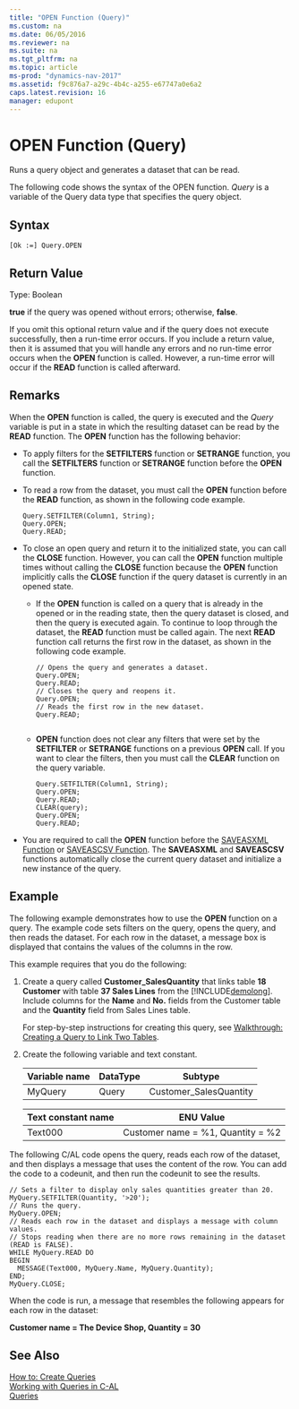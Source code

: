 ```yaml
---
title: "OPEN Function (Query)"
ms.custom: na
ms.date: 06/05/2016
ms.reviewer: na
ms.suite: na
ms.tgt_pltfrm: na
ms.topic: article
ms-prod: "dynamics-nav-2017"
ms.assetid: f9c876a7-a29c-4b4c-a255-e67747a0e6a2
caps.latest.revision: 16
manager: edupont
---
```

# OPEN Function (Query)
Runs a query object and generates a dataset that can be read.  
  
 The following code shows the syntax of the OPEN function. *Query* is a variable of the Query data type that specifies the query object.  
  
## Syntax  
  
```  
[Ok :=] Query.OPEN  
```  
  
## Return Value  
 Type: Boolean  
  
 **true** if the query was opened without errors; otherwise, **false**.  
  
 If you omit this optional return value and if the query does not execute successfully, then a run-time error occurs. If you include a return value, then it is assumed that you will handle any errors and no run-time error occurs when the **OPEN** function is called. However, a run-time error will occur if the **READ** function is called afterward.  
  
## Remarks  
 When the **OPEN** function is called, the query is executed and the *Query* variable is put in a state in which the resulting dataset can be read by the **READ** function. The **OPEN** function has the following behavior:  
  
-   To apply filters for the **SETFILTERS** function or **SETRANGE** function, you call the **SETFILTERS** function or **SETRANGE** function before the **OPEN** function.  
  
-   To read a row from the dataset, you must call the **OPEN** function before the **READ** function, as shown in the following code example.  
  
    ```  
    Query.SETFILTER(Column1, String);  
    Query.OPEN;  
    Query.READ;  
    ```  
  
-   To close an open query and return it to the initialized state, you can call the **CLOSE** function. However, you can call the **OPEN** function multiple times without calling the **CLOSE** function because the **OPEN** function implicitly calls the **CLOSE** function if the query dataset is currently in an opened state.  
  
    -   If the **OPEN** function is called on a query that is already in the opened or in the reading state, then the query dataset is closed, and then the query is executed again. To continue to loop through the dataset, the **READ** function must be called again. The next **READ** function call returns the first row in the dataset, as shown in the following code example.  
  
        ```  
        // Opens the query and generates a dataset.  
        Query.OPEN;  
        Query.READ;  
        // Closes the query and reopens it.  
        Query.OPEN;  
        // Reads the first row in the new dataset.  
        Query.READ;  
  
        ```  
  
    -   **OPEN** function does not clear any filters that were set by the **SETFILTER** or **SETRANGE** functions on a previous **OPEN** call. If you want to clear the filters, then you must call the **CLEAR** function on the query variable.  
  
        ```  
        Query.SETFILTER(Column1, String);  
        Query.OPEN;  
        Query.READ;  
        CLEAR(query);  
        Query.OPEN;  
        Query.READ;  
        ```  
  
-   You are required to call the **OPEN** function before the [SAVEASXML Function](SAVEASXML-Function.md) or [SAVEASCSV Function](SAVEASCSV-Function.md). The **SAVEASXML** and **SAVEASCSV** functions automatically close the current query dataset and initialize a new instance of the query.  
  
## Example  
 The following example demonstrates how to use the **OPEN** function on a query. The example code sets filters on the query, opens the query, and then reads the dataset. For each row in the dataset, a message box is displayed that contains the values of the columns in the row.  
  
 This example requires that you do the following:  
  
1.  Create a query called **Customer\_SalesQuantity** that links table **18 Customer** with table  **37 Sales Lines** from the [!INCLUDE[demolong](includes/demolong_md.md)]. Include columns for the **Name** and **No.** fields from the Customer table and the **Quantity** field from Sales Lines table.  
  
     For step-by-step instructions for creating this query, see [Walkthrough: Creating a Query to Link Two Tables](Walkthrough:%20Creating%20a%20Query%20to%20Link%20Two%20Tables.md).  
  
2.  Create the following variable and text constant.  
  
    |Variable name|DataType|Subtype|  
    |-------------------|--------------|-------------|  
    |MyQuery|Query|Customer\_SalesQuantity|  
  
    |Text constant name|ENU Value|  
    |------------------------|---------------|  
    |Text000|Customer name = %1, Quantity = %2|  
  
 The following C/AL code opens the query, reads each row of the dataset, and then displays a message that uses the content of the row. You can add the code to a codeunit, and then run the codeunit to see the results.  
  
```  
// Sets a filter to display only sales quantities greater than 20.  
MyQuery.SETFILTER(Quantity, '>20');   
// Runs the query.  
MyQuery.OPEN;  
// Reads each row in the dataset and displays a message with column values.  
// Stops reading when there are no more rows remaining in the dataset (READ is FALSE).  
WHILE MyQuery.READ DO  
BEGIN  
  MESSAGE(Text000, MyQuery.Name, MyQuery.Quantity);  
END;  
MyQuery.CLOSE;  
```  
  
 When the code is run, a message that resembles the following appears for each row in the dataset:  
  
 **Customer name = The Device Shop, Quantity = 30**  
  
## See Also  
 [How to: Create Queries](How-to--Create%20Queries.md)   
 [Working with Queries in C-AL](Working-with-Queries-in-C-AL.md)   
 [Queries](Queries.md)